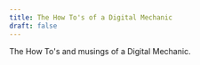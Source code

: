 ```yaml
---
title: The How To's of a Digital Mechanic
draft: false
---
```

<p>
<p>
The How To's and musings of a Digital Mechanic.
<p>
<p>
